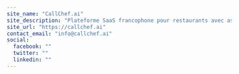 ```yaml
---
site_name: "CallChef.ai"
site_description: "Plateforme SaaS francophone pour restaurants avec assistant vocal IA qui répond automatiquement au téléphone, prend des commandes et les transmet au POS, Uber Eats, Deliveroo."
site_url: "https://callchef.ai"
contact_email: "info@callchef.ai"
social:
  facebook: ""
  twitter: ""
  linkedin: ""
---
```

